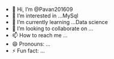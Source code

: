 - 👋 Hi, I’m @Pavan201609
- 👀 I’m interested in ...MySql
- 🌱 I’m currently learning ...Data science 
- 💞️ I’m looking to collaborate on ...
- 📫 How to reach me ...
- 😄 Pronouns: ...
- ⚡ Fun fact: ...

<!---
Pavan201609/Pavan201609 is a ✨ special ✨ repository because its `README.md` (this file) appears on your GitHub profile.
You can click the Preview link to take a look at your changes.
--->
